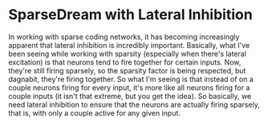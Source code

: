 # SparseDream with Lateral Inhibition

In working with sparse coding networks, it has becoming increasingly apparent that lateral inhibition is incredibly important.  Basically, what I've been seeing while working with sparsity (especially when there's lateral excitation) is that neurons tend to fire together for certain inputs.  Now, they're still firing sparsely, so the sparsity factor is being respected, but dagnabit, they're firing together.  So what I'm seeing is that instead of on a couple neurons firing for every input, it's more like all neurons firing for a couple inputs (it isn't that extreme, but you get the idea).  So basically, we need lateral inhibition to ensure that the neurons are actually firing sparsely, that is, with only a couple active for any given input.